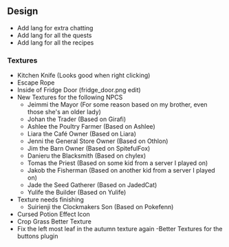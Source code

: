 ## Design
- Add lang for extra chatting
- Add lang for all the quests
- Add lang for all the recipes

### Textures
- Kitchen Knife (Looks good when right clicking)
- Escape Rope
- Inside of Fridge Door (fridge_door.png edit)
- New Textures for the following NPCS
    - Jeimmi the Mayor                  (For some reason based on my brother, even those she's an older lady)
    - Johan the Trader                  (Based on Girafi)
    - Ashlee the Poultry Farmer         (Based on Ashlee)
    - Liara the Café Owner              (Based on Liara)
    - Jenni the General Store Owner     (Based on Othlon)
    - Jim the Barn Owner                (Based on SpitefulFox)
    - Danieru the Blacksmith            (Based on chylex)
    - Tomas the Priest                  (Based on some kid from a server I played on)
    - Jakob the Fisherman               (Based on another kid from a server I played on)
    - Jade the Seed Gatherer            (Based on JadedCat)
    - Yulife the Builder                (Based on Yulife)
- Texture needs finishing
    - Suirienji the Clockmakers Son     (Based on Pokefenn)
- Cursed Potion Effect Icon
- Crop Grass Better Texture
- Fix the left most leaf in the autumn texture again
-Better Textures for the buttons plugin